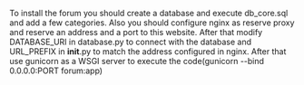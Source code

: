 To install the forum you should create a database and execute db_core.sql and add a few categories.
Also you should configure nginx as reserve proxy and reserve an address  and a port to this website. After that modify
DATABASE_URI in database.py to connect with the database and URL_PREFIX in __init__.py to match the address configured in nginx.
After that use gunicorn as a WSGI server to execute the code(gunicorn --bind 0.0.0.0:PORT forum:app)
